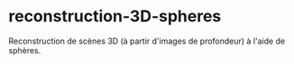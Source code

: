 reconstruction-3D-spheres
=========================

Reconstruction de scènes 3D (à partir d'images de profondeur) à l'aide de sphères.

